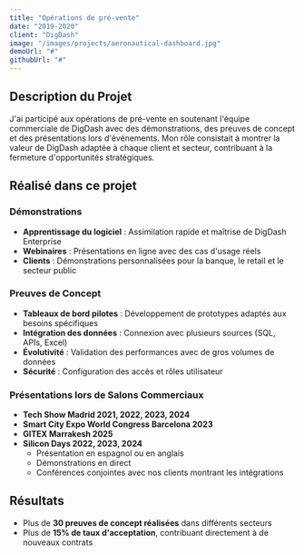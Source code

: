 ```yaml
---
title: "Opérations de pré-vente"
date: "2019-2020"
client: "DigDash"
image: "/images/projects/aeronautical-dashboard.jpg"
demoUrl: "#"
githubUrl: "#"
---
```

## Description du Projet

J'ai participé aux opérations de pré-vente en soutenant l'équipe commerciale de DigDash avec des démonstrations, des preuves de concept et des présentations lors d'événements. Mon rôle consistait à montrer la valeur de DigDash adaptée à chaque client et secteur, contribuant à la fermeture d'opportunités stratégiques.

## Réalisé dans ce projet

### Démonstrations
- **Apprentissage du logiciel** : Assimilation rapide et maîtrise de DigDash Enterprise
- **Webinaires** : Présentations en ligne avec des cas d'usage réels
- **Clients** : Démonstrations personnalisées pour la banque, le retail et le secteur public

### Preuves de Concept
- **Tableaux de bord pilotes** : Développement de prototypes adaptés aux besoins spécifiques
- **Intégration des données** : Connexion avec plusieurs sources (SQL, APIs, Excel)
- **Évolutivité** : Validation des performances avec de gros volumes de données
- **Sécurité** : Configuration des accès et rôles utilisateur

### Présentations lors de Salons Commerciaux
- **Tech Show Madrid 2021, 2022, 2023, 2024**
- **Smart City Expo World Congress Barcelona 2023**
- **GITEX Marrakesh 2025**
- **Silicon Days 2022, 2023, 2024**
  - Présentation en espagnol ou en anglais
  - Démonstrations en direct
  - Conférences conjointes avec nos clients montrant les intégrations

## Résultats
- Plus de **30 preuves de concept réalisées** dans différents secteurs
- Plus de **15% de taux d'acceptation**, contribuant directement à de nouveaux contrats
